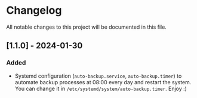# Changelog

All notable changes to this project will be documented in this file.

## [1.1.0] - 2024-01-30
### Added
- Systemd configuration (`auto-backup.service`, `auto-backup.timer`) to automate backup processes at 08:00 every day and restart the system. You can change it in `/etc/systemd/system/auto-backup.timer`. Enjoy :)